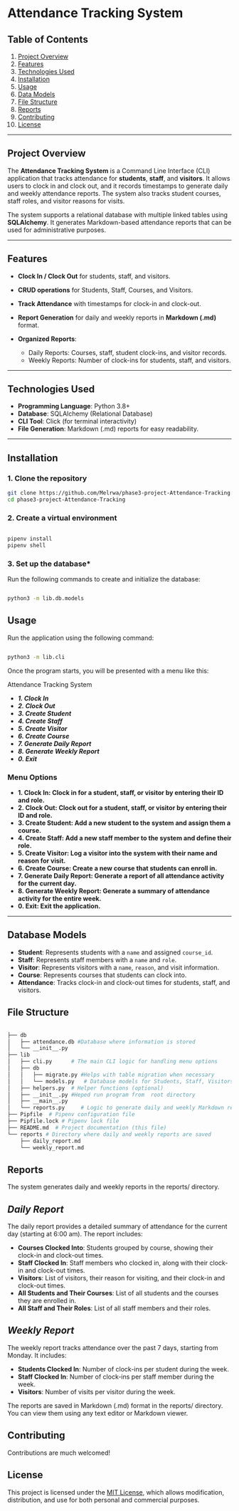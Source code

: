 # **Attendance Tracking System**

## **Table of Contents**

1. [Project Overview](#project-overview)  
2. [Features](#features)  
3. [Technologies Used](#technologies-used)  
4. [Installation](#installation)  
5. [Usage](#usage)  
6. [Data Models](#database-models)
7. [File Structure](#file-structure)  
8. [Reports](#reports)  
9. [Contributing](#contributing)  
10. [License](#license)  

---

## **Project Overview**

The **Attendance Tracking System** is a Command Line Interface (CLI) application that tracks attendance for **students**, **staff**, and **visitors**. It allows users to clock in and clock out, and it records timestamps to generate daily and weekly attendance reports. The system also tracks student courses, staff roles, and visitor reasons for visits.

The system supports a relational database with multiple linked tables using **SQLAlchemy**. It generates Markdown-based attendance reports that can be used for administrative purposes.

---

## **Features**

- **Clock In / Clock Out** for students, staff, and visitors.  
- **CRUD operations** for Students, Staff, Courses, and Visitors.  
- **Track Attendance** with timestamps for clock-in and clock-out.  
- **Report Generation** for daily and weekly reports in **Markdown (.md)** format.  
- **Organized Reports**:

  - Daily Reports: Courses, staff, student clock-ins, and visitor records.  
  - Weekly Reports: Number of clock-ins for students, staff, and visitors.  

---

## **Technologies Used**

- **Programming Language**: Python 3.8+  
- **Database**: SQLAlchemy (Relational Database)  
- **CLI Tool**: Click (for terminal interactivity)  
- **File Generation**: Markdown (.md) reports for easy readability.  

---

## **Installation**

### **1. Clone the repository**

```bash
git clone https://github.com/Melrwa/phase3-project-Attendance-Tracking.git
cd phase3-project-Attendance-Tracking
```

### **2. Create a virtual environment**

```bash

pipenv install
pipenv shell
```

### **3. Set up the database***

Run the following commands to create and initialize the database:

```bash

python3 -m lib.db.models
```

## **Usage**

Run the application using the following command:

```bash

python3 -m lib.cli
```

Once the program starts, you will be presented with a menu like this:

Attendance Tracking System

- ***1. Clock In***
- ***2. Clock Out***
- ***3. Create Student***
- ***4. Create Staff***
- ***5. Create Visitor***
- ***6. Create Course***
- ***7. Generate Daily Report***
- ***8. Generate Weekly Report***
- ***0. Exit***

### Menu Options

- **1. Clock In: Clock in for a student, staff, or visitor by entering their ID and role.**
- **2. Clock Out: Clock out for a student, staff, or visitor by entering their ID and role.**
- **3. Create Student: Add a new student to the system and assign them a course.**
- **4. Create Staff: Add a new staff member to the system and define their role.**
- **5. Create Visitor: Log a visitor into the system with their name and reason for visit.**
- **6. Create Course: Create a new course that students can enroll in.**
- **7. Generate Daily Report: Generate a report of all attendance activity for the current day.**
- **8. Generate Weekly Report: Generate a summary of attendance activity for the entire week.**
- **0. Exit: Exit the application.**

---

## **Database Models**

- **Student**: Represents students with a `name` and assigned `course_id`.
- **Staff**: Represents staff members with a `name` and `role`.
- **Visitor**: Represents visitors with a `name`, `reason`, and visit information.
- **Course**: Represents courses that students can clock into.
- **Attendance**: Tracks clock-in and clock-out times for students, staff, and visitors.

## **File Structure**

```bash

├── db
│   ├── attendance.db #Database where information is stored
│   └── __init__.py 
├── lib
│   ├── cli.py      # The main CLI logic for handling menu options
│   ├── db
│   │   ├── migrate.py #Helps with table migration when necessary 
│   │   └── models.py   # Database models for Students, Staff, Visitors, Courses, and Attendance, Defines relationship
│   ├── helpers.py  # Helper functions (optional)
│   ├── __init__.py #Heped run program from  root directory
│   ├── __main__.py 
│   └── reports.py     # Logic to generate daily and weekly Markdown reports
├── Pipfile  # Pipenv configuration file
├── Pipfile.lock # Pipenv lock file
├── README.md  # Project documentation (this file)
└── reports # Directory where daily and weekly reports are saved
    ├── daily_report.md 
    └── weekly_report.md
```

## **Reports**

The system generates daily and weekly reports in the reports/ directory.

## ***Daily Report***

The daily report provides a detailed summary of attendance for the current day (starting at 6:00 am). The report includes:

- **Courses Clocked Into**: Students grouped by course, showing their clock-in and clock-out times.
- **Staff Clocked In**: Staff members who clocked in, along with their clock-in and clock-out times.
- **Visitors**: List of visitors, their reason for visiting, and their clock-in and clock-out times.
- **All Students and Their Courses**: List of all students and the courses they are enrolled in.
- **All Staff and Their Roles**: List of all staff members and their roles.

## ***Weekly Report***

The weekly report tracks attendance over the past 7 days, starting from Monday. It includes:

- **Students Clocked In**: Number of clock-ins per student during the week.
- **Staff Clocked In**: Number of clock-ins per staff member during the week.
- **Visitors**: Number of visits per visitor during the week.

The reports are saved in Markdown (.md) format in the reports/ directory. You can view them using any text editor or Markdown viewer.

## **Contributing**

Contributions are much  welcomed!

## **License**

This project is licensed under the [MIT License](), which allows modification, distribution, and use for both personal and commercial purposes.
